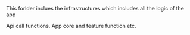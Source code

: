 This forlder inclues the infrastructures which includes all the logic of the app

Api call functions.
App core and feature function etc.
